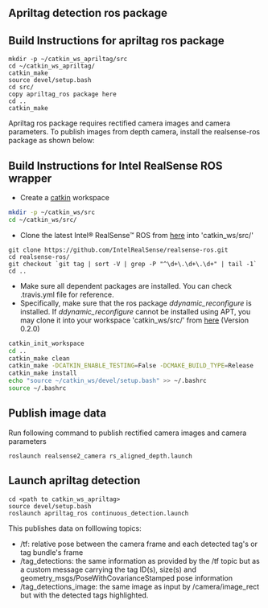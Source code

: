 ## Apriltag detection ros package

## Build Instructions for apriltag ros package
```
mkdir -p ~/catkin_ws_apriltag/src
cd ~/catkin_ws_apriltag/
catkin_make
source devel/setup.bash
cd src/
copy apriltag_ros package here
cd ..
catkin_make
```

Apriltag ros package requires rectified camera images and camera parameters. To publish images from depth camera, install the realsense-ros package as shown below:

## Build Instructions for Intel RealSense ROS wrapper

- Create a [catkin](http://wiki.ros.org/catkin#Installing_catkin) workspace
```bash
mkdir -p ~/catkin_ws/src
cd ~/catkin_ws/src/
```
- Clone the latest Intel&reg; RealSense&trade; ROS from [here](https://github.com/intel-ros/realsense/releases) into 'catkin_ws/src/'
```bashrc
git clone https://github.com/IntelRealSense/realsense-ros.git
cd realsense-ros/
git checkout `git tag | sort -V | grep -P "^\d+\.\d+\.\d+" | tail -1`
cd ..
```
- Make sure all dependent packages are installed. You can check .travis.yml file for reference.
- Specifically, make sure that the ros package *ddynamic_reconfigure* is installed. If *ddynamic_reconfigure* cannot be installed using APT, you may clone it into your workspace 'catkin_ws/src/' from [here](https://github.com/pal-robotics/ddynamic_reconfigure/tree/kinetic-devel) (Version 0.2.0)

```bash
catkin_init_workspace
cd ..
catkin_make clean
catkin_make -DCATKIN_ENABLE_TESTING=False -DCMAKE_BUILD_TYPE=Release
catkin_make install
echo "source ~/catkin_ws/devel/setup.bash" >> ~/.bashrc
source ~/.bashrc
```

## Publish image data

Run following command to publish rectified camera images and camera parameters
```
roslaunch realsense2_camera rs_aligned_depth.launch

```

## Launch apriltag detection 
```
cd <path to catkin_ws_apriltag>
source devel/setup.bash
roslaunch apriltag_ros continuous_detection.launch
```
This publishes data on folllowing topics:
 - /tf: relative pose between the camera frame and each detected tag's or tag bundle's frame
 - /tag_detections: the same information as provided by the /tf topic but as a custom message carrying the tag ID(s), size(s) and geometry_msgs/PoseWithCovarianceStamped pose information
 - /tag_detections_image: the same image as input by /camera/image_rect but with the detected tags highlighted.
 

